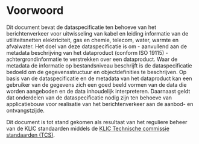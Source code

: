 Voorwoord
=========

Dit document bevat de dataspecificatie ten behoeve van het berichtenverkeer voor
uitwisseling van kabel en leiding informatie van de utiliteitsnetten
elektriciteit, gas en chemie, telecom, water, warmte en afvalwater. Het doel van
deze dataspecificatie is om - aanvullend aan de metadata beschrijving van het
dataproduct (conform ISO 19115) - achtergrondinformatie te verstrekken over een
dataproduct. Waar de metadata de informatie op bestandsniveau beschrijft is de
dataspecificatie bedoeld om de gegevensstructuur en objectdefinities te
beschrijven. Op basis van de dataspecificatie en de metadata van het dataproduct
kan een gebruiker van de gegevens zich een goed beeld vormen van de data die
worden aangeboden en de data inhoudelijk interpreteren. Daarnaast geldt dat
onderdelen van de dataspecificatie nodig zijn ten behoeve van applicatiebouw
voor realisatie van het berichtenverkeer aan de aanbod- en ontvangstzijde.

Dit document is tot stand gekomen als resultaat van het reguliere beheer van de
KLIC standaarden middels de [KLIC Technische commissie standaarden (TCS)](https://www.kadaster.nl/-/klic-ledenlijst-klic-tcs).
